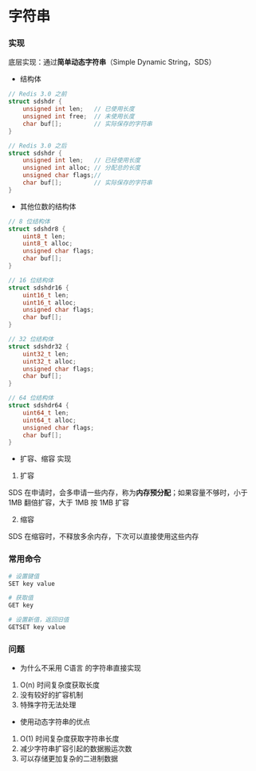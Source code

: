 # 字符串


### 实现

底层实现：通过**简单动态字符串**（Simple Dynamic String，SDS）


* 结构体

```c
// Redis 3.0 之前
struct sdshdr {
    unsigned int len;   // 已使用长度
    unsigned int free;  // 未使用长度
    char buf[];         // 实际保存的字符串
}
```

```c
// Redis 3.0 之后
struct sdshdr {
    unsigned int len;   // 已经使用长度
    unsigned int alloc; // 分配总的长度
    unsigned char flags;// 
    char buf[];         // 实际保存的字符串
}
```


* 其他位数的结构体

```c
// 8 位结构体
struct sdshdr8 {
    uint8_t len;
    uint8_t alloc;
    unsigned char flags;
    char buf[];
}

// 16 位结构体
struct sdshdr16 {
    uint16_t len;
    uint16_t alloc;
    unsigned char flags;
    char buf[];
}

// 32 位结构体
struct sdshdr32 {
    uint32_t len;
    uint32_t alloc;
    unsigned char flags;
    char buf[];
}

// 64 位结构体
struct sdshdr64 {
    uint64_t len;
    uint64_t alloc;
    unsigned char flags;
    char buf[];
}
```


* 扩容、缩容 实现

1. 扩容

SDS 在申请时，会多申请一些内存，称为**内存预分配**；如果容量不够时，小于 1MB 翻倍扩容，大于 1MB 按 1MB 扩容

2. 缩容

SDS 在缩容时，不释放多余内存，下次可以直接使用这些内存


### 常用命令

```bash
# 设置键值
SET key value

# 获取值
GET key

# 设置新值，返回旧值
GETSET key value
```


### 问题

* 为什么不采用 C语言 的字符串直接实现

1. O(n) 时间复杂度获取长度
2. 没有较好的扩容机制
3. 特殊字符无法处理


* 使用动态字符串的优点

1. O(1) 时间复杂度获取字符串长度
2. 减少字符串扩容引起的数据搬运次数
3. 可以存储更加复杂的二进制数据
